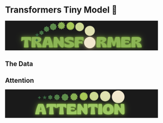 # Transformers Tiny Model 🤏

![logo](./logos/logo.png)

## The Data


## Attention


![logo](./logos/attention.png)


